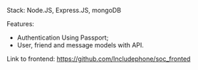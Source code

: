 Stack: Node.JS, Express.JS, mongoDB 

Features:
- Authentication Using Passport;
- User, friend and message models with API.

Link to frontend: https://github.com/Includephone/soc_fronted
